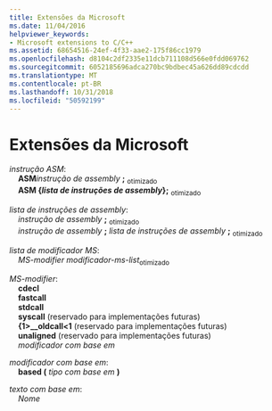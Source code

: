 ```yaml
---
title: Extensões da Microsoft
ms.date: 11/04/2016
helpviewer_keywords:
- Microsoft extensions to C/C++
ms.assetid: 68654516-24ef-4f33-aae2-175f86cc1979
ms.openlocfilehash: d8104c2df2335e11dcb711108d566e0fdd069762
ms.sourcegitcommit: 6052185696adca270bc9bdbec45a626dd89cdcdd
ms.translationtype: MT
ms.contentlocale: pt-BR
ms.lasthandoff: 10/31/2018
ms.locfileid: "50592199"
---
```

# <a name="microsoft-extensions"></a>Extensões da Microsoft

*instrução ASM*:<br/>
&nbsp;&nbsp;&nbsp;&nbsp;**ASM***instrução de assembly* **;** <sub>otimizado  </sub><br/>
&nbsp;&nbsp;&nbsp;&nbsp;**ASM {***lista de instruções de assembly***};** <sub>otimizado    </sub>

*lista de instruções de assembly*:<br/>
&nbsp;&nbsp;&nbsp;&nbsp;*instrução de assembly* **;** <sub>otimizado</sub> <br/>
&nbsp;&nbsp;&nbsp;&nbsp;*instrução de assembly* **;** *lista de instruções de assembly* **;** <sub>otimizado</sub>

*lista de modificador MS*:<br/>
&nbsp;&nbsp;&nbsp;&nbsp;*MS-modifier* *modificador-ms-list*<sub>otimizado</sub>

*MS-modifier*:<br/>
&nbsp;&nbsp;&nbsp;&nbsp;**cdecl**<br/>
&nbsp;&nbsp;&nbsp;&nbsp;**fastcall**<br/>
&nbsp;&nbsp;&nbsp;&nbsp;**stdcall**<br/>
&nbsp;&nbsp;&nbsp;&nbsp;**syscall** (reservado para implementações futuras)<br/>
&nbsp;&nbsp;&nbsp;&nbsp;**{1&gt;__oldcall&lt;1** (reservado para implementações futuras)<br/>
&nbsp;&nbsp;&nbsp;&nbsp;**unaligned** (reservado para implementações futuras)<br/>
&nbsp;&nbsp;&nbsp;&nbsp;*modificador com base em*

*modificador com base em*:<br/>
&nbsp;&nbsp;&nbsp;&nbsp;**based (** *tipo com base em* **)**

*texto com base em*:<br/>
&nbsp;&nbsp;&nbsp;&nbsp;*Nome*